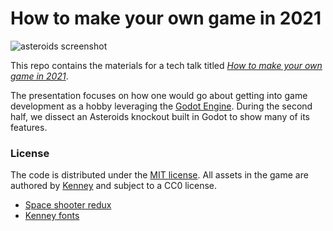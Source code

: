 # How to make your own game in 2021

![asteroids screenshot](/img/screenshot.png)

This repo contains the materials for a tech talk titled [*How to make your own game in 2021*](https://docs.google.com/presentation/d/1rxm07pzkx2A-n6ZO3JDMp6bVncUokT_R74oHVwBolOA/edit?usp=sharing).

The presentation focuses on how one would go about getting into game development as a hobby leveraging the [Godot Engine](http://godotengine.org/). During the second half, we dissect an Asteroids knockout built in Godot to show many of its features.

### License

The code is distributed under the [MIT license](LICENSE). All assets in the game are authored by [Kenney](https://www.kenney.nl/) and subject to a CC0 license.
* [Space shooter redux](https://www.kenney.nl/assets/space-shooter-redux)
* [Kenney fonts](https://www.kenney.nl/assets/kenney-fonts)
